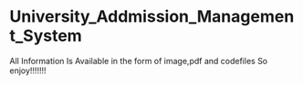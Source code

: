 # University_Addmission_Management_System
All Information Is Available in the form of image,pdf and codefiles So enjoy!!!!!!!
